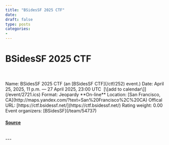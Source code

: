 ```yaml
---
title: "BSidesSF 2025 CTF"
date: 
draft: false
type: posts
categories: 
- 
---
```

# BSidesSF 2025 CTF

<br/>

<br/>
Name: BSidesSF 2025 CTF (an [BSidesSF CTF](/ctf/252) event.)  
Date: April 25, 2025, 11 p.m. — 27 April 2025, 23:00 UTC  [\[add to calendar\]](/event/2721.ics)  
Format: Jeopardy  
**On-line**  
Location: [San Francisco, CA](http://maps.yandex.com/?text=San%20Francisco%2C%20CA)  
Offical URL: [https://ctf.bsidessf.net/](https://ctf.bsidessf.net/)  
Rating weight: 0.00  
Event organizers: [BSidesSF](/team/54737)

#### [Source](https://ctftime.org/event/2721)

<br/>
---
